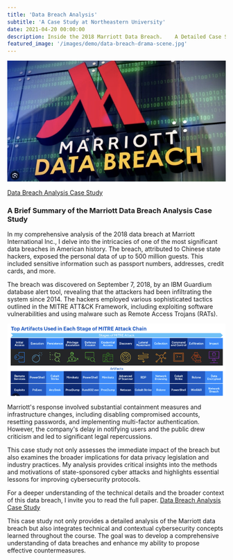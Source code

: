 ```yaml
---
title: 'Data Breach Analysis'
subtitle: 'A Case Study at Northeastern University'
date: 2021-04-20 00:00:00
description: Inside the 2018 Marriott Data Breach.    A Detailed Case Study.
featured_image: '/images/demo/data-breach-drama-scene.jpg'
---
```


![](/images/demo/Marriott-Data-Breach.jpg)

[Data Breach Analysis Case Study](https://vkibaja.github.io/assets/Data-Breach-Analysis-Case-Study-Paper.pdf)

### A Brief Summary of the Marriott Data Breach Analysis Case Study

In my comprehensive analysis of the 2018 data breach at Marriott International Inc., I delve into the intricacies of one of the most significant data breaches in American history. The breach, attributed to Chinese state hackers, exposed the personal data of up to 500 million guests. This included sensitive information such as passport numbers, addresses, credit cards, and more.

The breach was discovered on September 7, 2018, by an IBM Guardium database alert tool, revealing that the attackers had been infiltrating the system since 2014. The hackers employed various sophisticated tactics outlined in the MITRE ATT&CK Framework, including exploiting software vulnerabilities and using malware such as Remote Access Trojans (RATs).

![](/images/demo/Mitre-Attack-Mapping.jpg)

Marriott's response involved substantial containment measures and infrastructure changes, including disabling compromised accounts, resetting passwords, and implementing multi-factor authentication. However, the company's delay in notifying users and the public drew criticism and led to significant legal repercussions.

This case study not only assesses the immediate impact of the breach but also examines the broader implications for data privacy legislation and industry practices. My analysis provides critical insights into the methods and motivations of state-sponsored cyber attacks and highlights essential lessons for improving cybersecurity protocols.

For a deeper understanding of the technical details and the broader context of this data breach, I invite you to read the full paper. [Data Breach Analysis Case Study](https://vkibaja.github.io/assets/Data.Breach.Analysis.Case.Study.Paper.pdf)

This case study not only provides a detailed analysis of the Marriott data breach but also integrates technical and contextual cybersecurity concepts learned throughout the course. The goal was to develop a comprehensive understanding of data breaches and enhance my ability to propose effective countermeasures.

